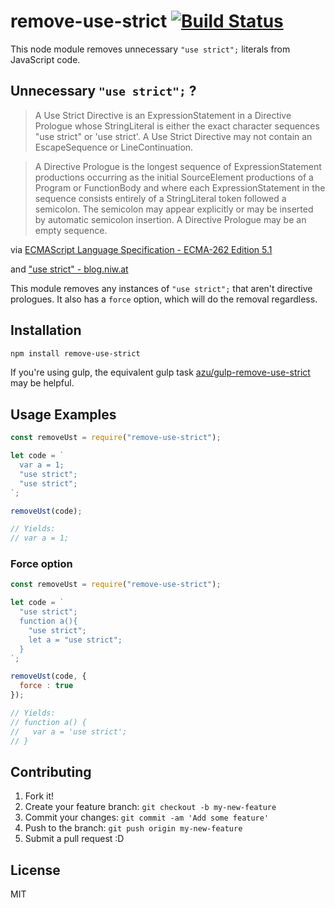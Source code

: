 # remove-use-strict [![Build Status](https://travis-ci.org/azu/remove-use-strict.svg?branch=master)](https://travis-ci.org/azu/remove-use-strict)

This node module removes unnecessary `"use strict";` literals from JavaScript code.

## Unnecessary `"use strict";` ?

> A Use Strict Directive is an ExpressionStatement in a Directive Prologue whose StringLiteral is either the exact character sequences "use strict" or 'use strict'. A Use Strict Directive may not contain an EscapeSequence or LineContinuation.

> A Directive Prologue is the longest sequence of ExpressionStatement productions occurring as the initial SourceElement productions of a Program or FunctionBody and where each ExpressionStatement in the sequence consists entirely of a StringLiteral token followed a semicolon. The semicolon may appear explicitly or may be inserted by automatic semicolon insertion. A Directive Prologue may be an empty sequence.

via [ECMAScript Language Specification - ECMA-262 Edition 5.1](http://ecma-international.org/ecma-262/5.1/#sec-14.1 "ECMAScript Language Specification - ECMA-262 Edition 5.1")

and [&#34;use strict&#34; - blog.niw.at](http://blog.niw.at/post/26687866336 "&#34;use strict&#34; - blog.niw.at")

This module removes any instances of `"use strict";` that aren't directive prologues. It also has a `force` option, which will do the removal regardless.

## Installation

``` sh
npm install remove-use-strict
```

If you're using gulp, the equivalent gulp task [azu/gulp-remove-use-strict](https://github.com/azu/gulp-remove-use-strict) may be helpful.

## Usage Examples

``` js
const removeUst = require("remove-use-strict");

let code = `
  var a = 1;
  "use strict";
  "use strict";
`;

removeUst(code);

// Yields:
// var a = 1;
```

### Force option

``` js
const removeUst = require("remove-use-strict");

let code = `
  "use strict";
  function a(){
    "use strict";
    let a = "use strict";
  }
`;

removeUst(code, {
  force : true
});

// Yields:
// function a() {
//   var a = 'use strict';
// }
```


## Contributing

1. Fork it!
2. Create your feature branch: `git checkout -b my-new-feature`
3. Commit your changes: `git commit -am 'Add some feature'`
4. Push to the branch: `git push origin my-new-feature`
5. Submit a pull request :D

## License

MIT
